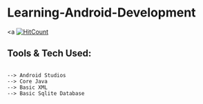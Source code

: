# Learning-Android-Development
<a
[![HitCount](http://hits.dwyl.com/deepakjaiswal2018/Leaarning-Android-Development.svg)](http://hits.dwyl.com/deepakjaiswal2018/Leaarning-Android-Development)
</a>
## Tools & Tech Used:
```

--> Android Studios
--> Core Java
--> Basic XML
--> Basic Sqlite Database
```
